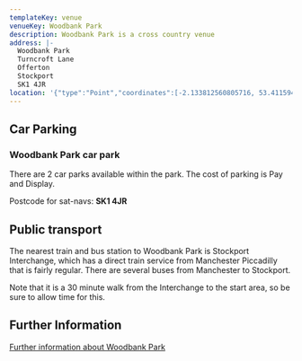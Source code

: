 ```yaml
---
templateKey: venue
venueKey: Woodbank Park
description: Woodbank Park is a cross country venue
address: |-
  Woodbank Park
  Turncroft Lane
  Offerton
  Stockport
  SK1 4JR
location: '{"type":"Point","coordinates":[-2.133812560805716, 53.411594188073046]}'
---
```

## Car Parking

### Woodbank Park car park

There are 2 car parks available within the park. The cost of parking is Pay and Display.

Postcode for sat-navs: **SK1 4JR**

## Public transport

The nearest train and bus station to Woodbank Park is Stockport Interchange, which has a direct train service from Manchester Piccadilly that is fairly regular. There are several buses from Manchester to Stockport.

Note that it is a 30 minute walk from the Interchange to the start area, so be sure to allow time for this.

## Further Information

[Further information about Woodbank Park](https://www.stockport.gov.uk/woodbank-park)

